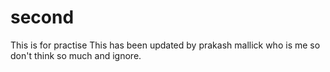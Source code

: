 # second
This is for practise
This has been updated by prakash mallick who is me so don't think so much and ignore.
